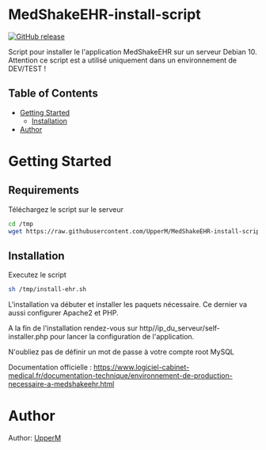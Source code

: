 # MedShakeEHR-install-script

[![GitHub release](https://img.shields.io/badge/release-v0.1.0-blue)](https://github.com/UpperM/MedShakeEHR-install-script/releases/latest)

Script pour installer le l'application MedShakeEHR sur un serveur Debian 10.
Attention ce script est a utilisé uniquement dans un environnement de DEV/TEST !

<!-- TABLE OF CONTENTS -->
## Table of Contents
* [Getting Started](#getting-started)
  * [Installation](#installation)
* [Author](#author)

# Getting Started
## Requirements
Téléchargez le script sur le serveur
```sh
cd /tmp
wget https://raw.githubusercontent.com/UpperM/MedShakeEHR-install-script/master/install-ehr.sh
```

## Installation
Executez le script
```sh
sh /tmp/install-ehr.sh
```
L'installation va débuter et installer les paquets nécessaire. Ce dernier va aussi configurer Apache2 et PHP.

A la fin de l'installation rendez-vous sur http//ip_du_serveur/self-installer.php pour lancer la configuration de l'application.

N'oubliez pas de définir un mot de passe à votre compte root MySQL

Documentation officielle : https://www.logiciel-cabinet-medical.fr/documentation-technique/environnement-de-production-necessaire-a-medshakeehr.html

# Author
Author: [UpperM](https://twitter.com/UppperM)
